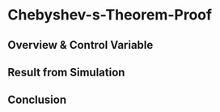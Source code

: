 # Chebyshev-s-Theorem-Proof


## Overview & Control Variable

## Result from Simulation

## Conclusion

